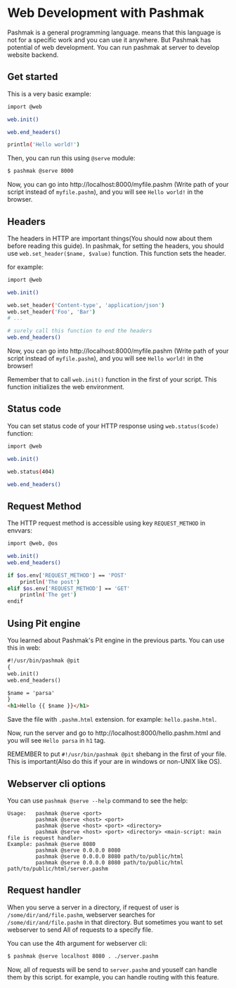 # Web Development with Pashmak
Pashmak is a general programming language. means that this language is not for a specific work and you can use it anywhere. But Pashmak has potential of web development. You can run pashmak at server to develop website backend.

## Get started
This is a very basic example:

```bash
import @web

web.init()

web.end_headers()

println('Hello world!')
```

Then, you can run this using `@serve` module:

```bash
$ pashmak @serve 8000
```

Now, you can go into http://localhost:8000/myfile.pashm (Write path of your script instead of `myfile.pashm`), and you will see `Hello world!` in the browser.

## Headers
The headers in HTTP are important things(You should now about them before reading this guide). In pashmak, for setting the headers, you should use `web.set_header($name, $value)` function. This function sets the header.

for example:

```bash
import @web

web.init()

web.set_header('Content-type', 'application/json')
web.set_header('Foo', 'Bar')
# ...

# surely call this function to end the headers
web.end_headers()
```

Now, you can go into http://localhost:8000/myfile.pashm (Write path of your script instead of `myfile.pashm`), and you will see `Hello world!` in the browser!

Remember that to call `web.init()` function in the first of your script. This function initializes the web environment.

## Status code
You can set status code of your HTTP response using `web.status($code)` function:

```bash
import @web

web.init()

web.status(404)

web.end_headers()
```

## Request Method
The HTTP request method is accessible using key `REQUEST_METHOD` in envvars:

```bash
import @web, @os

web.init()
web.end_headers()

if $os.env['REQUEST_METHOD'] == 'POST'
    println('The post')
elif $os.env['REQUEST_METHOD'] == 'GET'
    println('The get')
endif
```

## Using Pit engine
You learned about Pashmak's Pit engine in the previous parts. You can use this in web:

```html
#!/usr/bin/pashmak @pit
{
web.init()
web.end_headers()

$name = 'parsa'
}
<h1>Hello {{ $name }}</h1>
```

Save the file with `.pashm.html` extension. for example: `hello.pashm.html`.

Now, run the server and go to http://localhost:8000/hello.pashm.html and you will see `Hello parsa` in `h1` tag.

REMEMBER to put `#!/usr/bin/pashmak @pit` shebang in the first of your file. This is important(Also do this if your are in windows or non-UNIX like OS).

## Webserver cli options
You can use `pashmak @serve --help` command to see the help:

```
Usage:   pashmak @serve <port>
         pashmak @serve <host> <port>
         pashmak @serve <host> <port> <directory>
         pashmak @serve <host> <port> <directory> <main-script: main file is request handler>
Example: pashmak @serve 8080
         pashmak @serve 0.0.0.0 8080
         pashmak @serve 0.0.0.0 8080 path/to/public/html
         pashmak @serve 0.0.0.0 8080 path/to/public/html path/to/public/html/server.pashm
```

## Request handler
When you serve a server in a directory, if request of user is `/some/dir/and/file.pashm`, webserver searches for `/some/dir/and/file.pashm` in that directory. But sometimes you want to set webserver to send All of requests to a specify file.

You can use the 4th argument for webserver cli:

```bash
$ pashmak @serve localhost 8080 . ./server.pashm
```

Now, all of requests will be send to `server.pashm` and youself can handle them by this script. for example, you can handle routing with this feature.
